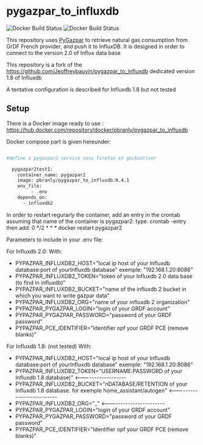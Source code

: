 # pygazpar_to_influxdb

![Docker Build Status](https://img.shields.io/docker/cloud/automated/jeoffrey54/pygazpar_to_influxdb.svg) ![Docker Build Status](https://img.shields.io/docker/cloud/build/jeoffrey54/pygazpar_to_influxdb.svg)


This repository uses [PyGazpar](https://github.com/ssenart/PyGazpar) to retrieve natural gas consumption from GrDF French provider, and push it to InfluxDB.
It is designed in order to connect to the version 2.0 of Influx data base

This repository is a fork of the https://github.com/Jeoffreybauvin/pygazpar_to_influxdb dedicated version 1.8 of Influxdb

A tentative configuration is described for Influxdb 1.8 but not tested

## Setup

There is a Docker image ready to use : https://hub.docker.com/repository/docker/pbranly/pygazpar_to_influxdb

Docker compose part is given hereunder:

```bash

#define a pygazpar2 service sans firefox et geckodriver

  pygazpar2test1:
    container_name: pygazpar2
    image: pbranly/pygazpar_to_influxdb:0.4.1
    env_file:
         - .env
    depends_on:
      - influxdb2
```     

In order to restart regurarly the container, add an entry in the crontab assuming that name of the container is pygazpar2:
type: crontab -entry then add:
0 */2 * * * docker restart pygazpar2


Parameters to include in your .env file:

For Influxdb 2.0:
With:
- PYPAZPAR_INFLUXDB2_HOST="local ip host of your Influxdb database:port of yourInfluxdb database" exemple: "192.168.1.20:8086"
- PYPAZPAR_INFLUXDB2_TOKEN="token of your Influxdb 2.0 data base (to find in influxdb)"
- PYPAZPAR_INFLUXDB2_BUCKET="name of the influxdb 2 bucket in which you want to write gazpar data"
- PYPAZPAR_INFLUXDB2_ORG="name of your influxdb 2 organization"
- PYPAZPAR_PYGAZPAR_LOGIN="login of your GRDF account"
- PYPAZPAR_PYGAZPAR_PASSWORD="password of your GRDF password"
- PYPAZPAR_PCE_IDENTIFIER="Identifier opf your GRDF PCE (remove blanks)"

For Influxdb 1.8: (not tested)
With:
- PYPAZPAR_INFLUXDB2_HOST="local ip host of your Influxdb database:port of yourInfluxdb database" exemple: "192.168.1.20:8086"
- PYPAZPAR_INFLUXDB2_TOKEN="USERNAME:PASSWORD of your Influxdb 1.8 database)" <------------------
- PYPAZPAR_INFLUXDB2_BUCKET="nDATABASE/RETENTION of your Influxdb 1.8 database. for exemple home_assistant/autogen" <--------------------------
- PYPAZPAR_INFLUXDB2_ORG="_" <-----------------------
- PYPAZPAR_PYGAZPAR_LOGIN="login of your GRDF account"
- PYPAZPAR_PYGAZPAR_PASSWORD="password of your GRDF password"
- PYPAZPAR_PCE_IDENTIFIER="Identifier opf your GRDF PCE (remove blanks)"